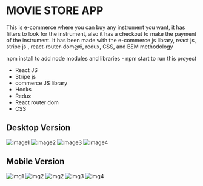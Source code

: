 # MOVIE STORE APP

This is e-commerce where you can buy any instrument you want, it has filters to look for the instrument, also it has a checkout to make the payment of the instrument. It has been made with the e-commerce js library, react js, stripe js , react-router-dom@6, redux, CSS, and BEM methodology

npm install to add node modules and libraries - npm start to run this proyect

- React JS
- Stripe js
- commerce JS library
- Hooks
- Redux
- React router dom
- CSS

## Desktop Version

![image1](src/assets/desk1.jpg)
![image2](src/assets/desk2.jpg)
![image3](src/assets/desk3.jpg)
![image4](src/assets/desk4.jpg)

## Mobile Version

![img1](src/assets/mobile1.jpg)
![img2](src/assets/mobile2.jpg)
![img2](src/assets/mobile3.jpg)
![img3](src/assets/mobile4.jpg)
![img4](src/assets/mobile5.jpg)
